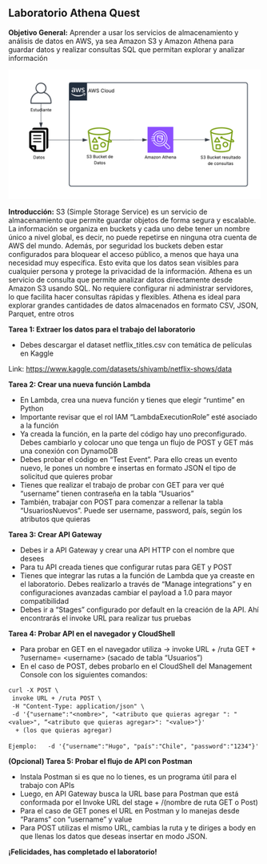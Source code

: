 ## Laboratorio Athena Quest


**Objetivo General:**  Aprender a usar los servicios de almacenamiento y análisis de datos en AWS, ya sea Amazon S3 y Amazon Athena para guardar datos y realizar consultas SQL que permitan explorar y analizar información 

![Arquitectura AWS](https://github.com/iscatalan/AthenaQuest/blob/main/Arquitectura%20Athena%20Quest%20(1).png)

**Introducción:**  S3 (Simple Storage Service) es un servicio de almacenamiento que permite guardar objetos de forma segura y escalable. La información se organiza en buckets y cada uno debe tener un nombre único a nivel global, es decir, no puede repetirse en ninguna otra cuenta de AWS del mundo. Además, por seguridad los buckets deben estar configurados para bloquear el acceso público, a menos que haya una necesidad muy específica. Esto evita que los datos sean visibles para cualquier persona y protege la privacidad de la información. 
Athena es un servicio de consulta que permite analizar datos directamente desde Amazon S3 usando SQL. No requiere configurar ni administrar servidores, lo que facilita hacer consultas rápidas y flexibles. Athena es ideal para explorar grandes cantidades de datos almacenados en formato CSV, JSON, Parquet, entre otros


**Tarea 1: Extraer los datos para el trabajo del laboratorio**

- Debes descargar el dataset netflix_titles.csv con temática de películas en Kaggle

Link: https://www.kaggle.com/datasets/shivamb/netflix-shows/data

**Tarea 2: Crear una nueva función Lambda**

- En Lambda, crea una nueva función y tienes que elegir “runtime” en Python
- Importante revisar que el rol IAM “LambdaExecutionRole” esté asociado a la función
- Ya creada la función, en la parte del código hay uno preconfigurado. Debes cambiarlo y colocar uno que tenga un flujo de POST y GET más una conexión con DynamoDB
- Debes probar el código en “Test Event”. Para ello creas un evento nuevo, le pones un nombre e insertas en formato JSON el tipo de solicitud que quieres probar
- Tienes que realizar el trabajo de probar con GET para ver qué “username” tienen contraseña en la tabla “Usuarios”
- También, trabajar con POST para comenzar a rellenar la tabla “UsuariosNuevos”. Puede ser username, password, país, según los atributos que quieras

**Tarea 3: Crear API Gateway**
- Debes ir a API Gateway y crear una API HTTP con el nombre que desees 
- Para tu API creada tienes que configurar rutas para GET y POST
- Tienes que integrar las rutas a la función de Lambda que ya creaste en el laboratorio. Debes realizarlo a través de “Manage integrations” y en configuraciones avanzadas cambiar el payload a 1.0 para mayor compatibilidad
- Debes ir a “Stages” configurado por default en la creación de la API. Ahí encontrarás el invoke URL para realizar tus pruebas

**Tarea 4: Probar API en el navegador y CloudShell**
 
- Para probar en GET en el navegador utiliza → invoke URL + /ruta GET + ?username=  &lt;username&gt; (sacado de tabla “Usuarios”)
- En el caso de POST, debes probarlo en el CloudShell del Management Console con los siguientes comandos:
```bash~
curl -X POST \
 invoke URL + /ruta POST \ 
 -H "Content-Type: application/json" \
 -d '{"username":"<nombre>", "<atributo que quieras agregar ": "<value>", “<atributo que quieras agregar>": "<value>"}'  
  + (los que quieras agregar) 
 
Ejemplo:   -d '{"username":"Hugo", "país":"Chile", "password":"1234"}' 
```

**(Opcional) Tarea 5: Probar el flujo de API con Postman**

- Instala Postman si es que no lo tienes, es un programa útil para el trabajo con APIs
- Luego, en API Gateway busca la URL base para Postman que está conformada por el Invoke URL del stage + /(nombre de ruta GET o Post) 
- Para el caso de GET pones el URL en Postman y lo manejas desde “Params” con “username” y value 
- Para POST utilizas el mismo URL, cambias la ruta y te diriges a body en que llenas los datos que deseas insertar en modo JSON. 

**¡Felicidades, has completado el laboratorio!**
